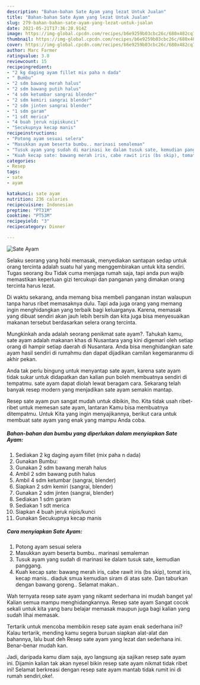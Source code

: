 ```yaml
---
description: "Bahan-bahan Sate Ayam yang lezat Untuk Jualan"
title: "Bahan-bahan Sate Ayam yang lezat Untuk Jualan"
slug: 279-bahan-bahan-sate-ayam-yang-lezat-untuk-jualan
date: 2021-05-21T17:36:28.914Z
image: https://img-global.cpcdn.com/recipes/b6e9259b03cbc26c/680x482cq70/sate-ayam-foto-resep-utama.jpg
thumbnail: https://img-global.cpcdn.com/recipes/b6e9259b03cbc26c/680x482cq70/sate-ayam-foto-resep-utama.jpg
cover: https://img-global.cpcdn.com/recipes/b6e9259b03cbc26c/680x482cq70/sate-ayam-foto-resep-utama.jpg
author: Marc Farmer
ratingvalue: 3.8
reviewcount: 15
recipeingredient:
- "2 kg daging ayam fillet mix paha n dada"
- " Bumbu"
- "2 sdm bawang merah halus"
- "2 sdm bawang putih halus"
- "4 sdm ketumbar sangrai blender"
- "2 sdm kemiri sangrai blender"
- "2 sdm jinten sangrai blender"
- "1 sdm garam"
- "1 sdt merica"
- "4 buah jeruk nipiskunci"
- "Secukupnya kecap manis"
recipeinstructions:
- "Potong ayam sesuai selera"
- "Masukkan ayam beserta bumbu.. marinasi semaleman"
- "Tusuk ayam yang sudah di marinasi ke dalam tusuk sate, kemudian panggang."
- "Kuah kecap sate: bawang merah iris, cabe rawit iris (bs skip), tomat iris, kecap manis.. diaduk smua kemudian siram di atas sate. Dan taburkan dengan bawang goreng.. Selamat makan.."
categories:
- Resep
tags:
- sate
- ayam

katakunci: sate ayam 
nutrition: 236 calories
recipecuisine: Indonesian
preptime: "PT31M"
cooktime: "PT53M"
recipeyield: "3"
recipecategory: Dinner

---
```



![Sate Ayam](https://img-global.cpcdn.com/recipes/b6e9259b03cbc26c/680x482cq70/sate-ayam-foto-resep-utama.jpg)

Selaku seorang yang hobi memasak, menyediakan santapan sedap untuk orang tercinta adalah suatu hal yang menggembirakan untuk kita sendiri. Tugas seorang ibu Tidak cuma menjaga rumah saja, tapi anda pun wajib memastikan keperluan gizi tercukupi dan panganan yang dimakan orang tercinta harus lezat.

Di waktu  sekarang, anda memang bisa membeli panganan instan walaupun tanpa harus ribet memasaknya dulu. Tapi ada juga orang yang memang ingin menghidangkan yang terbaik bagi keluarganya. Karena, memasak yang dibuat sendiri akan jauh lebih bersih dan kita juga bisa menyesuaikan makanan tersebut berdasarkan selera orang tercinta. 



Mungkinkah anda adalah seorang penikmat sate ayam?. Tahukah kamu, sate ayam adalah makanan khas di Nusantara yang kini digemari oleh setiap orang di hampir setiap daerah di Nusantara. Anda bisa menghidangkan sate ayam hasil sendiri di rumahmu dan dapat dijadikan camilan kegemaranmu di akhir pekan.

Anda tak perlu bingung untuk menyantap sate ayam, karena sate ayam tidak sukar untuk didapatkan dan kalian pun boleh membuatnya sendiri di tempatmu. sate ayam dapat diolah lewat beragam cara. Sekarang telah banyak resep modern yang menjadikan sate ayam semakin mantap.

Resep sate ayam pun sangat mudah untuk dibikin, lho. Kita tidak usah ribet-ribet untuk memesan sate ayam, lantaran Kamu bisa membuatnya ditempatmu. Untuk Kita yang ingin menyajikannya, berikut cara untuk membuat sate ayam yang enak yang mampu Anda coba.

<!--inarticleads1-->

##### Bahan-bahan dan bumbu yang diperlukan dalam menyiapkan Sate Ayam:

1. Sediakan 2 kg daging ayam fillet (mix paha n dada)
1. Gunakan  Bumbu:
1. Gunakan 2 sdm bawang merah halus
1. Ambil 2 sdm bawang putih halus
1. Ambil 4 sdm ketumbar (sangrai, blender)
1. Siapkan 2 sdm kemiri (sangrai, blender)
1. Gunakan 2 sdm jinten (sangrai, blender)
1. Sediakan 1 sdm garam
1. Sediakan 1 sdt merica
1. Siapkan 4 buah jeruk nipis/kunci
1. Gunakan Secukupnya kecap manis




<!--inarticleads2-->

##### Cara menyiapkan Sate Ayam:

1. Potong ayam sesuai selera
1. Masukkan ayam beserta bumbu.. marinasi semaleman
1. Tusuk ayam yang sudah di marinasi ke dalam tusuk sate, kemudian panggang.
1. Kuah kecap sate: bawang merah iris, cabe rawit iris (bs skip), tomat iris, kecap manis.. diaduk smua kemudian siram di atas sate. Dan taburkan dengan bawang goreng.. Selamat makan..




Wah ternyata resep sate ayam yang nikamt sederhana ini mudah banget ya! Kalian semua mampu menghidangkannya. Resep sate ayam Sangat cocok sekali untuk kita yang baru belajar memasak maupun juga bagi kalian yang sudah lihai memasak.

Tertarik untuk mencoba membikin resep sate ayam enak sederhana ini? Kalau tertarik, mending kamu segera buruan siapkan alat-alat dan bahannya, lalu buat deh Resep sate ayam yang lezat dan sederhana ini. Benar-benar mudah kan. 

Jadi, daripada kamu diam saja, ayo langsung aja sajikan resep sate ayam ini. Dijamin kalian tak akan nyesel bikin resep sate ayam nikmat tidak ribet ini! Selamat berkreasi dengan resep sate ayam mantab tidak rumit ini di rumah sendiri,oke!.

